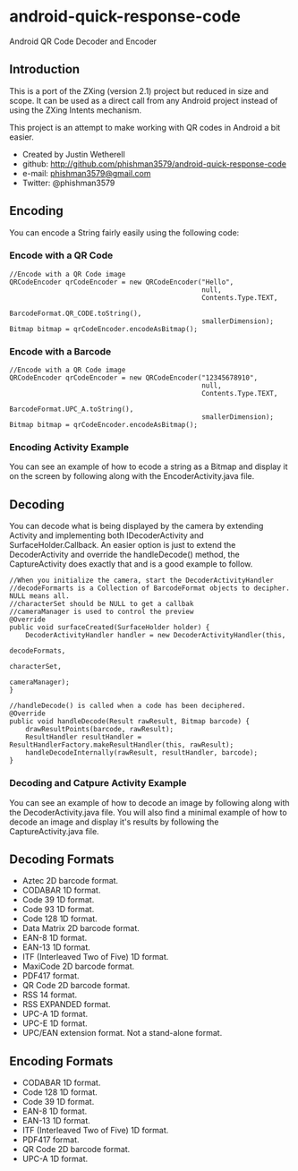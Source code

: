 android-quick-response-code
===========================

Android QR Code Decoder and Encoder

## Introduction

This is a port of the ZXing (version 2.1) project but reduced in size and scope. It can be used as a direct call from any Android project instead of using the ZXing Intents mechanism.

This project is an attempt to make working with QR codes in Android a bit easier.

* Created by Justin Wetherell
* github: http://github.com/phishman3579/android-quick-response-code
* e-mail: phishman3579@gmail.com
* Twitter: @phishman3579

## Encoding

You can encode a String fairly easily using the following code:

### Encode with a QR Code

    //Encode with a QR Code image
    QRCodeEncoder qrCodeEncoder = new QRCodeEncoder("Hello", 
                                                    null, 
                                                    Contents.Type.TEXT,  
                                                    BarcodeFormat.QR_CODE.toString(), 
                                                    smallerDimension);
    Bitmap bitmap = qrCodeEncoder.encodeAsBitmap();


### Encode with a Barcode

    //Encode with a QR Code image
    QRCodeEncoder qrCodeEncoder = new QRCodeEncoder("12345678910", 
                                                    null, 
                                                    Contents.Type.TEXT, 
                                                    BarcodeFormat.UPC_A.toString(), 
                                                    smallerDimension);
    Bitmap bitmap = qrCodeEncoder.encodeAsBitmap();


### Encoding Activity Example

You can see an example of how to ecode a string as a Bitmap and display it on the screen by following along with the EncoderActivity.java file.

## Decoding

You can decode what is being displayed by the camera by extending Activity and implementing both IDecoderActivity and SurfaceHolder.Callback. An easier option is just to extend the DecoderActivity and override the handleDecode() method, the CaptureActivity does exactly that and is a good example to follow.

    //When you initialize the camera, start the DecoderActivityHandler
    //decodeFormarts is a Collection of BarcodeFormat objects to decipher. NULL means all.
    //characterSet should be NULL to get a callbak
    //cameraManager is used to control the preview
    @Override
    public void surfaceCreated(SurfaceHolder holder) {
        DecoderActivityHandler handler = new DecoderActivityHandler(this, 
                                                                    decodeFormats, 
                                                                    characterSet, 
                                                                    cameraManager);
    }

    //handleDecode() is called when a code has been deciphered.
    @Override 
    public void handleDecode(Result rawResult, Bitmap barcode) {
        drawResultPoints(barcode, rawResult);
        ResultHandler resultHandler = ResultHandlerFactory.makeResultHandler(this, rawResult);
        handleDecodeInternally(rawResult, resultHandler, barcode);
    }

### Decoding and Catpure Activity Example

You can see an example of how to decode an image by following along with the DecoderActivity.java file. You will also find a minimal example of how to decode an image and display it's results by following the CaptureActivity.java file.

## Decoding Formats
* Aztec 2D barcode format.
* CODABAR 1D format.
* Code 39 1D format.
* Code 93 1D format.
* Code 128 1D format.
* Data Matrix 2D barcode format.
* EAN-8 1D format.
* EAN-13 1D format.
* ITF (Interleaved Two of Five) 1D format.
* MaxiCode 2D barcode format.
* PDF417 format.
* QR Code 2D barcode format.
* RSS 14 format.
* RSS EXPANDED format.
* UPC-A 1D format.
* UPC-E 1D format.
* UPC/EAN extension format. Not a stand-alone format.

## Encoding Formats
* CODABAR 1D format.
* Code 128 1D format.
* Code 39 1D format.
* EAN-8 1D format.
* EAN-13 1D format.
* ITF (Interleaved Two of Five) 1D format.
* PDF417 format.
* QR Code 2D barcode format.
* UPC-A 1D format.

